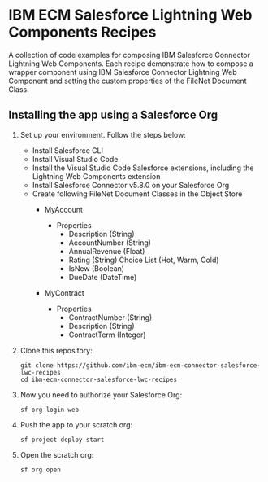 # IBM ECM Salesforce Lightning Web Components Recipes

A collection of code examples for composing IBM Salesforce Connector Lightning Web Components. Each recipe demonstrate how to compose a wrapper component using IBM Salesforce Connector Lightning Web Component and setting the custom properties of the FileNet Document Class.

## Installing the app using a Salesforce Org

1. Set up your environment. Follow the steps below:

    - Install Salesforce CLI
    - Install Visual Studio Code
    - Install the Visual Studio Code Salesforce extensions, including the Lightning Web Components extension
    - Install Salesforce Connector v5.8.0 on your Salesforce Org
    - Create following FileNet Document Classes in the Object Store 
       - MyAccount
           - Properties
               - Description   (String)
               - AccountNumber (String)
               - AnnualRevenue (Float)
               - Rating        (String) Choice List (Hot, Warm, Cold)
               - IsNew         (Boolean)
               - DueDate       (DateTime)

       - MyContract
           - Properties
               - ContractNumber (String)
               - Description    (String)
               - ContractTerm   (Integer)
              
2. Clone this repository:
   ```
   git clone https://github.com/ibm-ecm/ibm-ecm-connector-salesforce-lwc-recipes
   cd ibm-ecm-connector-salesforce-lwc-recipes
   ```

3. Now you need to authorize your Salesforce Org:
   ```
   sf org login web
   ```

4. Push the app to your scratch org:
   ```
   sf project deploy start
   ```

5. Open the scratch org:
   ```
   sf org open
   ```
